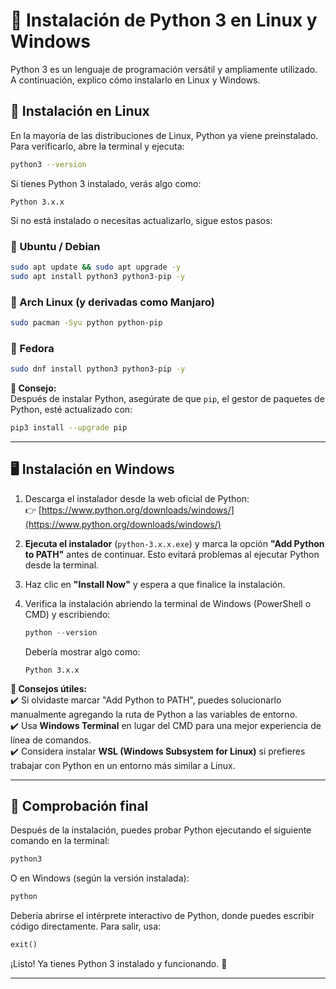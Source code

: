 

# 📌 Instalación de Python 3 en Linux y Windows

Python 3 es un lenguaje de programación versátil y ampliamente utilizado. A continuación, explico cómo instalarlo en Linux y Windows.



## 🐧 Instalación en Linux  

En la mayoría de las distribuciones de Linux, Python ya viene preinstalado. Para verificarlo, abre la terminal y ejecuta:

```bash
python3 --version
```

Si tienes Python 3 instalado, verás algo como:

```
Python 3.x.x
```

Si no está instalado o necesitas actualizarlo, sigue estos pasos:

### 🔹 Ubuntu / Debian  
```bash
sudo apt update && sudo apt upgrade -y
sudo apt install python3 python3-pip -y
```

### 🔹 Arch Linux (y derivadas como Manjaro)  
```bash
sudo pacman -Syu python python-pip
```

### 🔹 Fedora  
```bash
sudo dnf install python3 python3-pip -y
```

**📌 Consejo:**  
Después de instalar Python, asegúrate de que `pip`, el gestor de paquetes de Python, esté actualizado con:  

```bash
pip3 install --upgrade pip
```

---

## 🖥 Instalación en Windows  

1. Descarga el instalador desde la web oficial de Python:  
   👉 [https://www.python.org/downloads/windows/](https://www.python.org/downloads/windows/)

2. **Ejecuta el instalador** (`python-3.x.x.exe`) y marca la opción **"Add Python to PATH"** antes de continuar. Esto evitará problemas al ejecutar Python desde la terminal.

3. Haz clic en **"Install Now"** y espera a que finalice la instalación.

4. Verifica la instalación abriendo la terminal de Windows (PowerShell o CMD) y escribiendo:

   ```powershell
   python --version
   ```

   Debería mostrar algo como:

   ```
   Python 3.x.x
   ```

**📌 Consejos útiles:**  
✔️ Si olvidaste marcar "Add Python to PATH", puedes solucionarlo manualmente agregando la ruta de Python a las variables de entorno.  
✔️ Usa **Windows Terminal** en lugar del CMD para una mejor experiencia de línea de comandos.  
✔️ Considera instalar **WSL (Windows Subsystem for Linux)** si prefieres trabajar con Python en un entorno más similar a Linux.  

---

## 🎯 Comprobación final  

Después de la instalación, puedes probar Python ejecutando el siguiente comando en la terminal:

```bash
python3
```
O en Windows (según la versión instalada):

```powershell
python
```

Debería abrirse el intérprete interactivo de Python, donde puedes escribir código directamente. Para salir, usa:

```python
exit()
```

¡Listo! Ya tienes Python 3 instalado y funcionando. 🚀  

---
